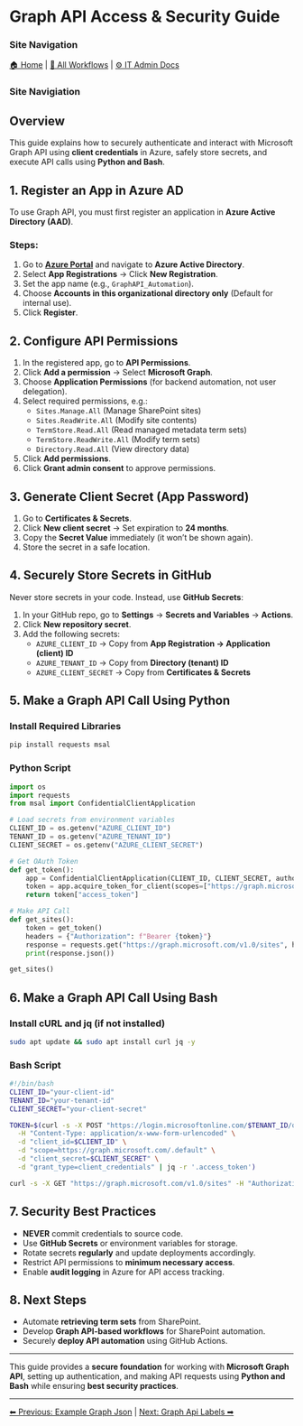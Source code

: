 <!-- description: Documentation about Graph API Access & Security Guide for Your Organization. -->

# Graph API Access & Security Guide

### Site Navigation
[🏠 Home](../../README.md) | [📂 All Workflows](../../users/users.md) | [⚙ IT Admin Docs](../../it-admins/README.md)

### Site Navigiation

## Overview
This guide explains how to securely authenticate and interact with Microsoft Graph API using **client credentials** in Azure, safely store secrets, and execute API calls using **Python and Bash**.

## 1. Register an App in Azure AD

To use Graph API, you must first register an application in **Azure Active Directory (AAD)**.

### Steps:
1. Go to **[Azure Portal](https://portal.azure.com/)** and navigate to **Azure Active Directory**.
2. Select **App Registrations** → Click **New Registration**.
3. Set the app name (e.g., `GraphAPI_Automation`).
4. Choose **Accounts in this organizational directory only** (Default for internal use).
5. Click **Register**.

## 2. Configure API Permissions

1. In the registered app, go to **API Permissions**.
2. Click **Add a permission** → Select **Microsoft Graph**.
3. Choose **Application Permissions** (for backend automation, not user delegation).
4. Select required permissions, e.g.:
   - `Sites.Manage.All` (Manage SharePoint sites)
   - `Sites.ReadWrite.All` (Modify site contents)
   - `TermStore.Read.All` (Read managed metadata term sets)
   - `TermStore.ReadWrite.All` (Modify term sets)
   - `Directory.Read.All` (View directory data)
5. Click **Add permissions**.
6. Click **Grant admin consent** to approve permissions.

## 3. Generate Client Secret (App Password)

1. Go to **Certificates & Secrets**.
2. Click **New client secret** → Set expiration to **24 months**.
3. Copy the **Secret Value** immediately (it won’t be shown again).
4. Store the secret in a safe location.

## 4. Securely Store Secrets in GitHub

Never store secrets in your code. Instead, use **GitHub Secrets**:

1. In your GitHub repo, go to **Settings** → **Secrets and Variables** → **Actions**.
2. Click **New repository secret**.
3. Add the following secrets:
   - `AZURE_CLIENT_ID` → Copy from **App Registration → Application (client) ID**
   - `AZURE_TENANT_ID` → Copy from **Directory (tenant) ID**
   - `AZURE_CLIENT_SECRET` → Copy from **Certificates & Secrets**

## 5. Make a Graph API Call Using Python

### Install Required Libraries
```bash
pip install requests msal
```

### Python Script
```python
import os
import requests
from msal import ConfidentialClientApplication

# Load secrets from environment variables
CLIENT_ID = os.getenv("AZURE_CLIENT_ID")
TENANT_ID = os.getenv("AZURE_TENANT_ID")
CLIENT_SECRET = os.getenv("AZURE_CLIENT_SECRET")

# Get OAuth Token
def get_token():
    app = ConfidentialClientApplication(CLIENT_ID, CLIENT_SECRET, authority=f"https://login.microsoftonline.com/{TENANT_ID}")
    token = app.acquire_token_for_client(scopes=["https://graph.microsoft.com/.default"])
    return token["access_token"]

# Make API Call
def get_sites():
    token = get_token()
    headers = {"Authorization": f"Bearer {token}"}
    response = requests.get("https://graph.microsoft.com/v1.0/sites", headers=headers)
    print(response.json())

get_sites()
```

## 6. Make a Graph API Call Using Bash

### Install cURL and jq (if not installed)
```bash
sudo apt update && sudo apt install curl jq -y
```

### Bash Script
```bash
#!/bin/bash
CLIENT_ID="your-client-id"
TENANT_ID="your-tenant-id"
CLIENT_SECRET="your-client-secret"

TOKEN=$(curl -s -X POST "https://login.microsoftonline.com/$TENANT_ID/oauth2/v2.0/token" \
  -H "Content-Type: application/x-www-form-urlencoded" \
  -d "client_id=$CLIENT_ID" \
  -d "scope=https://graph.microsoft.com/.default" \
  -d "client_secret=$CLIENT_SECRET" \
  -d "grant_type=client_credentials" | jq -r '.access_token')

curl -s -X GET "https://graph.microsoft.com/v1.0/sites" -H "Authorization: Bearer $TOKEN"
```

## 7. Security Best Practices
- **NEVER** commit credentials to source code.
- Use **GitHub Secrets** or environment variables for storage.
- Rotate secrets **regularly** and update deployments accordingly.
- Restrict API permissions to **minimum necessary access**.
- Enable **audit logging** in Azure for API access tracking.

## 8. Next Steps
- Automate **retrieving term sets** from SharePoint.
- Develop **Graph API-based workflows** for SharePoint automation.
- Securely **deploy API automation** using GitHub Actions.

---

This guide provides a **secure foundation** for working with **Microsoft Graph API**, setting up authentication, and making API requests using **Python and Bash** while ensuring **best security practices**.

---

[⬅ Previous: Example Graph Json](example-graph-json.md) | [Next: Graph Api Labels ➡](graph-api-labels.md)